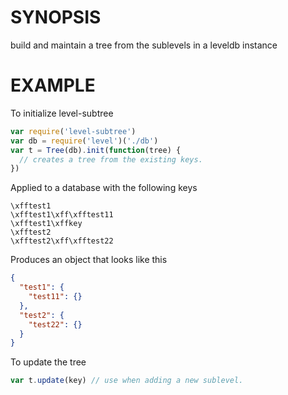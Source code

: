 # SYNOPSIS
build and maintain a tree from the sublevels in a leveldb instance

# EXAMPLE
To initialize level-subtree
```js
var require('level-subtree')
var db = require('level')('./db')
var t = Tree(db).init(function(tree) {
  // creates a tree from the existing keys.
})
```

Applied to a database with the following keys
```ascii
\xfftest1
\xfftest1\xff\xfftest11
\xfftest1\xffkey
\xfftest2
\xfftest2\xff\xfftest22
```

Produces an object that looks like this
```json
{
  "test1": {
    "test11": {}
  },
  "test2": {
    "test22": {}
  }
}
```

To update the tree

```js
var t.update(key) // use when adding a new sublevel.
```
